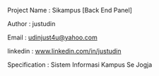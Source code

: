 Project Name	: Sikampus [Back End Panel]

Author			: justudin

Email			: udinjust4u@yahoo.com

linkedin		: www.linkedin.com/in/justudin

Specification	: Sistem Informasi Kampus Se Jogja